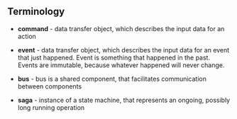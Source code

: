 ## Terminology

- **command** - data transfer object, which describes the input data for an action

- **event** - data transfer object, which describes the input data for an event that just happened. Event is something that happened in the past. Events are immutable, because whatever happened will never change.

- **bus** - bus is a shared component, that facilitates communication between components

- **saga** - instance of a state machine, that represents an ongoing, possibly long running operation
